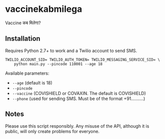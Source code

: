 # vaccinekabmilega
Vaccine कब मिलेगा?

## Installation

Requires Python 2.7+ to work and a Twilio account to send SMS.

```
TWILIO_ACCOUNT_SID= TWILIO_AUTH_TOKEN= TWILIO_MESSAGING_SERVICE_SID= \
    python main.py --pincode 110001 --age 18
```

Available parameters:

- `--age` (default is 18)
- `--pincode`
- `--vaccine` (COVISHIELD or COVAXIN. The default is COVISHIELD)
- `--phone` (used for sending SMS. Must be of the format +91..........)

## Notes

Please use this script responsibly. Any misuse of the API, although it is public, will only create problems for everyone.

